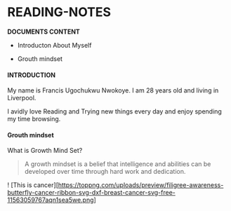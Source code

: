 # READING-NOTES

**DOCUMENTS CONTENT**

- Introducton About Myself

- Grouth mindset

#### INTRODUCTION


  My name is Francis Ugochukwu Nwokoye. I am 28 years old and living in Liverpool. 
  
  
  I avidly love Reading and Trying new things every day and enjoy spending my time browsing.

#### Grouth mindset


 What is Growth Mind Set?

> A growth mindset is a belief that intelligence and abilities can be developed over time through hard work and dedication.

! [This is cancer][https://toppng.com/uploads/preview/filigree-awareness-butterfly-cancer-ribbon-svg-dxf-breast-cancer-svg-free-11563059767aqn1sea5we.png]
